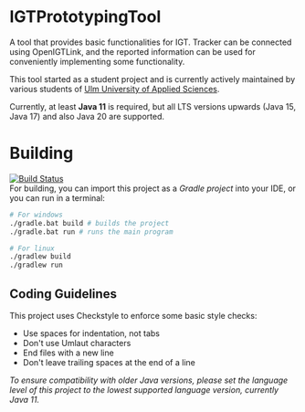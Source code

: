 # IGTPrototypingTool

A tool that provides basic functionalities for IGT.
Tracker can be connected using OpenIGTLink, and the reported information can be used for conveniently implementing some functionality.

This tool started as a student project and is currently actively maintained by various students of [Ulm University of Applied Sciences](https://www.thu.de).

Currently, at least **Java 11** is required, but all LTS versions upwards (Java 15, Java 17) and also Java 20 are supported.

# Building
[![Build Status](https://app.travis-ci.com/NAMI-THU/IGTPrototypingTool.svg?branch=master)](https://app.travis-ci.com/NAMI-THU/IGTPrototypingTool)
\
For building, you can import this project as a *Gradle project* into your IDE, or you
can run in a terminal:
```bash
# For windows
./gradle.bat build # builds the project
./gradle.bat run # runs the main program

# For linux
./gradlew build
./gradlew run
```

## Coding Guidelines
This project uses Checkstyle to enforce some basic style checks:
* Use spaces for indentation, not tabs
* Don't use Umlaut characters
* End files with a new line
* Don't leave trailing spaces at the end of a line

_*To ensure compatibility with older Java versions, please set the language level of this project to the lowest supported language version, currently Java 11.*_

